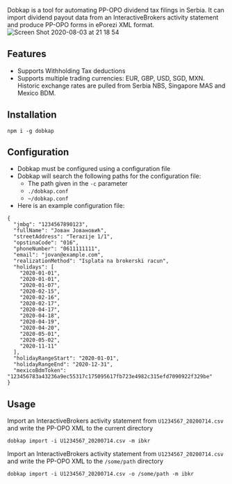 Dobkap is a tool for automating PP-OPO dividend tax filings in Serbia. It can import dividend payout data from an InteractiveBrokers activity statement and produce PP-OPO forms in ePorezi XML format.
![Screen Shot 2020-08-03 at 21 18 54](https://user-images.githubusercontent.com/22116935/89218804-fa725e80-d5ce-11ea-871e-3e69e86f5894.png)

## Features
- Supports Withholding Tax deductions
- Supports multiple trading currencies: EUR, GBP, USD, SGD, MXN. Historic exchange rates are pulled from Serbia NBS, Singapore MAS and Mexico BDM.

## Installation
```
npm i -g dobkap
```

## Configuration
- Dobkap must be configured using a configuration file
- Dobkap will search the following paths for the configuration file:
  - The path given in the `-c` parameter
  - `./dobkap.conf`
  - `~/dobkap.conf`
- Here is an example configuration file:
```
{
  "jmbg": "1234567890123",
  "fullName": "Jован Jовановић",
  "streetAddress": "Terazije 1/1",
  "opstinaCode": "016",
  "phoneNumber": "0611111111",
  "email": "jovan@example.com",
  "realizationMethod": "Isplata na brokerski racun",
  "holidays": [
    "2020-01-01",
    "2020-01-01",
    "2020-01-07",
    "2020-02-15",
    "2020-02-16",
    "2020-02-17",
    "2020-04-17",
    "2020-04-18",
    "2020-04-19",
    "2020-04-20",
    "2020-05-01",
    "2020-05-02",
    "2020-11-11"
  ],
  "holidayRangeStart": "2020-01-01",
  "holidayRangeEnd": "2020-12-31",
  "mexicoBdmToken": "123456783a43236a9ec55317c175095617fb723e4982c315efd7090922f329be"
}
```

## Usage
Import an InteractiveBrokers activity statement from `U1234567_20200714.csv` and write the PP-OPO XML to the current directory
```
dobkap import -i U1234567_20200714.csv -m ibkr
```
Import an InteractiveBrokers activity statement from `U1234567_20200714.csv` and write the PP-OPO XML to the `/some/path` directory
```
dobkap import -i U1234567_20200714.csv -o /some/path -m ibkr
```
